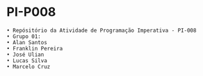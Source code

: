 # PI-P008
    • Repósitório da Atividade de Programação Imperativa - PI-008
    • Grupo 01:
    • Alan Santos
    • Franklin Pereira
    • José Ulian
    • Lucas Silva
    • Marcelo Cruz

